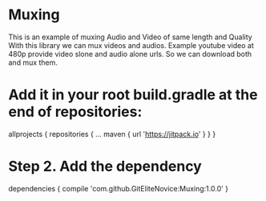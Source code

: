 # Muxing
This is an example of muxing Audio and Video of same length and Quality
With this library we can mux videos and audios.
Example youtube video at 480p provide video slone and audio alone urls. So we can download both and mux them.

# Add it in your root build.gradle at the end of repositories:
allprojects 
{ 
repositories 
 { ... 
maven
    {
        url 'https://jitpack.io' 
    }
  }
}

# Step 2. Add the dependency

dependencies { compile 'com.github.GitEliteNovice:Muxing:1.0.0' } 

